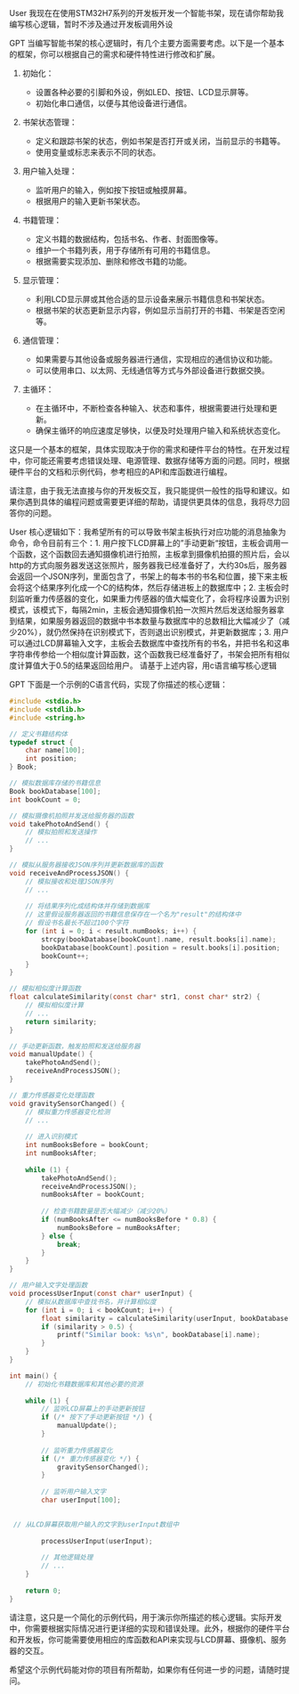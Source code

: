User
我现在在使用STM32H7系列的开发板开发一个智能书架，现在请你帮助我编写核心逻辑，暂时不涉及通过开发板调用外设

GPT
当编写智能书架的核心逻辑时，有几个主要方面需要考虑。以下是一个基本的框架，你可以根据自己的需求和硬件特性进行修改和扩展。

1. 初始化：
   - 设置各种必要的引脚和外设，例如LED、按钮、LCD显示屏等。
   - 初始化串口通信，以便与其他设备进行通信。

2. 书架状态管理：
   - 定义和跟踪书架的状态，例如书架是否打开或关闭，当前显示的书籍等。
   - 使用变量或标志来表示不同的状态。

3. 用户输入处理：
   - 监听用户的输入，例如按下按钮或触摸屏幕。
   - 根据用户的输入更新书架状态。

4. 书籍管理：
   - 定义书籍的数据结构，包括书名、作者、封面图像等。
   - 维护一个书籍列表，用于存储所有可用的书籍信息。
   - 根据需要实现添加、删除和修改书籍的功能。

5. 显示管理：
   - 利用LCD显示屏或其他合适的显示设备来展示书籍信息和书架状态。
   - 根据书架的状态更新显示内容，例如显示当前打开的书籍、书架是否空闲等。

6. 通信管理：
   - 如果需要与其他设备或服务器进行通信，实现相应的通信协议和功能。
   - 可以使用串口、以太网、无线通信等方式与外部设备进行数据交换。

7. 主循环：
   - 在主循环中，不断检查各种输入、状态和事件，根据需要进行处理和更新。
   - 确保主循环的响应速度足够快，以便及时处理用户输入和系统状态变化。

这只是一个基本的框架，具体实现取决于你的需求和硬件平台的特性。在开发过程中，你可能还需要考虑错误处理、电源管理、数据存储等方面的问题。同时，根据硬件平台的文档和示例代码，参考相应的API和库函数进行编程。

请注意，由于我无法直接与你的开发板交互，我只能提供一般性的指导和建议。如果你遇到具体的编程问题或需要更详细的帮助，请提供更具体的信息，我将尽力回答你的问题。

User
核心逻辑如下：我希望所有的可以导致书架主板执行对应功能的消息抽象为命令，命令目前有三个：1. 用户按下LCD屏幕上的”手动更新“按钮，主板会调用一个函数，这个函数回去通知摄像机进行拍照，主板拿到摄像机拍摄的照片后，会以http的方式向服务器发送这张照片，服务器我已经准备好了，大约30s后，服务器会返回一个JSON序列，里面包含了，书架上的每本书的书名和位置，接下来主板会将这个结果序列化成一个C的结构体，然后存储进板上的数据库中；2. 主板会时刻监听重力传感器的变化，如果重力传感器的值大幅变化了，会将程序设置为识别模式，该模式下，每隔2min，主板会通知摄像机拍一次照片然后发送给服务器拿到结果，如果服务器返回的数据中书本数量与数据库中的总数相比大幅减少了（减少20%），就仍然保持在识别模式下，否则退出识别模式，并更新数据库；3. 用户可以通过LCD屏幕输入文字，主板会去数据库中查找所有的书名，并把书名和这串字符串传参给一个相似度计算函数，这个函数我已经准备好了，书架会把所有相似度计算值大于0.5的结果返回给用户。 请基于上述内容，用c语言编写核心逻辑

GPT
下面是一个示例的C语言代码，实现了你描述的核心逻辑：

```c
#include <stdio.h>
#include <stdlib.h>
#include <string.h>

// 定义书籍结构体
typedef struct {
    char name[100];
    int position;
} Book;

// 模拟数据库存储的书籍信息
Book bookDatabase[100];
int bookCount = 0;

// 模拟摄像机拍照并发送给服务器的函数
void takePhotoAndSend() {
    // 模拟拍照和发送操作
    // ...
}

// 模拟从服务器接收JSON序列并更新数据库的函数
void receiveAndProcessJSON() {
    // 模拟接收和处理JSON序列
    // ...
    
    // 将结果序列化成结构体并存储到数据库
    // 这里假设服务器返回的书籍信息保存在一个名为"result"的结构体中
    // 假设书名最长不超过100个字符
    for (int i = 0; i < result.numBooks; i++) {
        strcpy(bookDatabase[bookCount].name, result.books[i].name);
        bookDatabase[bookCount].position = result.books[i].position;
        bookCount++;
    }
}

// 模拟相似度计算函数
float calculateSimilarity(const char* str1, const char* str2) {
    // 模拟相似度计算
    // ...
    return similarity;
}

// 手动更新函数，触发拍照和发送给服务器
void manualUpdate() {
    takePhotoAndSend();
    receiveAndProcessJSON();
}

// 重力传感器变化处理函数
void gravitySensorChanged() {
    // 模拟重力传感器变化检测
    // ...
    
    // 进入识别模式
    int numBooksBefore = bookCount;
    int numBooksAfter;
    
    while (1) {
        takePhotoAndSend();
        receiveAndProcessJSON();
        numBooksAfter = bookCount;
        
        // 检查书籍数量是否大幅减少（减少20%）
        if (numBooksAfter <= numBooksBefore * 0.8) {
            numBooksBefore = numBooksAfter;
        } else {
            break;
        }
    }
}

// 用户输入文字处理函数
void processUserInput(const char* userInput) {
    // 模拟从数据库中查找书名，并计算相似度
    for (int i = 0; i < bookCount; i++) {
        float similarity = calculateSimilarity(userInput, bookDatabase[i].name);
        if (similarity > 0.5) {
            printf("Similar book: %s\n", bookDatabase[i].name);
        }
    }
}

int main() {
    // 初始化书籍数据库和其他必要的资源
    
    while (1) {
        // 监听LCD屏幕上的手动更新按钮
        if (/* 按下了手动更新按钮 */) {
            manualUpdate();
        }
        
        // 监听重力传感器变化
        if (/* 重力传感器变化 */) {
            gravitySensorChanged();
        }
        
        // 监听用户输入文字
        char userInput[100];
       

 // 从LCD屏幕获取用户输入的文字到userInput数组中
        
        processUserInput(userInput);
        
        // 其他逻辑处理
        // ...
    }
    
    return 0;
}
```

请注意，这只是一个简化的示例代码，用于演示你所描述的核心逻辑。实际开发中，你需要根据实际情况进行更详细的实现和错误处理。此外，根据你的硬件平台和开发板，你可能需要使用相应的库函数和API来实现与LCD屏幕、摄像机、服务器的交互。

希望这个示例代码能对你的项目有所帮助，如果你有任何进一步的问题，请随时提问。